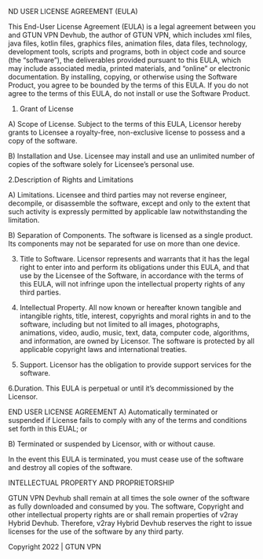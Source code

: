 
   ND USER LICENSE AGREEMENT (EULA)

This End-User License Agreement (EULA) is a legal agreement between you and GTUN VPN Devhub, the author of GTUN VPN, which includes xml files, java files, kotlin files, graphics files, animation files, data files, technology, development tools, scripts and programs, both in object code and source (the “software”), the deliverables provided pursuant to this EULA, which may include associated media, printed materials, and “online” or electronic documentation. By installing, copying, or otherwise using the Software Product, you agree to be bounded by the terms of this EULA. If you do not agree to the terms of this EULA, do not install or use the Software Product.

1. Grant of License

A) Scope of License. Subject to the terms of this EULA, Licensor hereby grants to Licensee a royalty-free, non-exclusive license to possess and a copy of the software.

B) Installation and Use. Licensee may install and use an unlimited number of copies of the software solely for Licensee’s personal use.

2.Description of Rights and Limitations

A) Limitations. Licensee and third parties may not reverse engineer, decompile, or disassemble the software, except and only to the extent that such activity is expressly permitted by applicable law notwithstanding the limitation.

B) Separation of Components. The software is licensed as a single product. Its components may not be separated for use on more than one device.

3. Title to Software. Licensor represents and warrants that it has the legal right to enter into and perform its obligations under this EULA, and that use by the Licensee of the Software, in accordance with the terms of this EULA, will not infringe upon the intellectual property rights of any third parties.

4. Intellectual Property. All now known or hereafter known tangible and intangible rights, title, interest, copyrights and moral rights in and to the software, including but not limited to all images, photographs, animations, video, audio, music, text, data, computer code, algorithms, and information, are owned by Licensor. The software is protected by all applicable copyright laws and international treaties.

5. Support. Licensor has the obligation to provide support services for the software.

6.Duration. This EULA is perpetual or until it’s decommissioned by the Licensor.

END USER LICENSE AGREEMENT
A) Automatically terminated or suspended if License fails to comply with any of the terms and conditions set forth in this EUAL; or

B) Terminated or suspended by Licensor, with or without cause.

In the event this EULA is terminated, you must cease use of the software and destroy all copies of the software.

INTELLECTUAL PROPERTY AND PROPRIETORSHIP

GTUN VPN Devhub shall remain at all times the sole owner of the software as fully downloaded and consumed by you. The software, Copyright and other intellectual property rights are or shall remain properties of v2ray Hybrid Devhub. Therefore, v2ray Hybrid Devhub reserves the right to issue licenses for the use of the software by any third party.

Copyright 2022 | GTUN VPN

